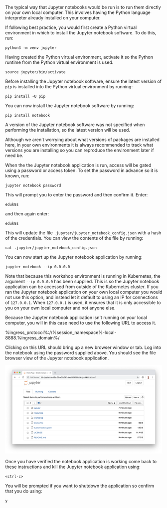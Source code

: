 The typical way that Jupyter notebooks would be run is to run them directly on your own local computer. This involves having the Python language interpreter already installed on your computer.

If following best practice, you would first create a Python virtual environment in which to install the Jupyter notebook software. To do this, run:

```execute
python3 -m venv jupyter
```

Having created the Python virtual environment, activate it so the Python runtime from the Python virtual environment is used.

```execute
source jupyter/bin/activate
```

Before installing the Jupyter notebook software, ensure the latest version of ``pip`` is installed into the Python virtual environment by running:

```execute
pip install -U pip
```

You can now install the Jupyter notebook software by running:

```execute
pip install notebook
```

A version of the Jupyter notebook software was not specified when performing the installation, so the latest version will be used.

Although we aren't worrying about what versions of packages are installed here, in your own environments it is always recommended to track what versions you are installing so you can reproduce the environment later if need be.

When the the Jupyter notebook application is run, access will be gated using a password or access token. To set the password in advance so it is known, run:

```execute
jupyter notebook password
```

This will prompt you to enter the password and then confirm it. Enter:

```execute
eduk8s
```

and then again enter:

```execute
eduk8s
```

This will update the file ``.jupyter/jupyter_notebook_config.json`` with a hash of the credentials. You can view the contents of the file by running:

```execute
cat .jupyter/jupyter_notebook_config.json
```

You can now start up the Jupyter notebook application by running:


```execute
jupyter notebook --ip 0.0.0.0
```

Note that because this workshop environment is running in Kubernetes, the argument ``--ip 0.0.0.0`` has been supplied. This is so the Jupyter notebook application can be accessed from outside of the Kubernetes cluster. If you ran the Jupyter notebook application on your own local computer you would not use this option, and instead let it default to using an IP for connections of ``127.0.0.1``. When ``127.0.0.1`` is used, it ensures that it is only accessible to you on your own local computer and not anyone else.

Because the Jupyter notebook application isn't running on your local computer, you will in this case need to use the following URL to access it.

%ingress_protocol%://%session_namespace%-local-8888.%ingress_domain%/

Clicking on this URL should bring up a new browser window or tab. Log into the notebook using the password supplied above. You should see the file browser view of the Jupyter notebook application.

![Jupyter Notebook Classic Interface](notebook-classic.png)

Once you have verified the notebook application is working come back to these instructions and kill the Jupyter notebook application using:

```execute
<ctrl-c>
```

You will be prompted if you want to shutdown the application so confirm that you do using:

```execute
y
```
